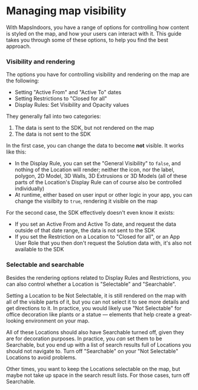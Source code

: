 # Managing map visibility

With MapsIndoors, you have a range of options for controlling how content is styled on the map, and how your users can interact with it. This guide takes you through some of these options, to help you find the best approach.

### Visibility and rendering

The options you have for controlling visibility and rendering on the map are the following:

* Setting "Active From" and "Active To" dates
* Setting Restrictions to "Closed for all"
* Display Rules: Set Visibility and Opacity values

They generally fall into two categories:

1. The data is sent to the SDK, but not rendered on the map
2. The data is not sent to the SDK

In the first case, you can change the data to become **not** visible. It works like this:

* In the Display Rule, you can set the "General Visibility" to `false`, and nothing of the Location will render; neither the icon, nor the label, polygon, 2D Model, 3D Walls, 3D Extrusions or 3D Models (all of these parts of the Location's Display Rule can of course also be controlled individually)
* At runtime, either based on user input or other logic in your app, you can change the visilbity to `true`, rendering it visible on the map

For the second case, the SDK effectively doesn't even know it exists:

* If you set an Active From and Active To date, and request the data outside of that date range, the data is not sent to the SDK
* If you set the Restriction on a Location to "Closed for all", or an App User Role that you then don't request the Solution data with, it's also not available to the SDK

### Selectable and searchable

Besides the rendering options related to Display Rules and Restrictions, you can also control whether a Location is "Selectable" and "Searchable".

Setting a Location to be Not Selectable, it is still rendered on the map with all of the visible parts of it, but you can not select it to see more details and get directions to it. In practice, you would likely use "Not Selectable" for office decoration like plants or a statue — elements that help create a great-looking environment on your map.&#x20;

All of these Locations should also have Searchable turned off, given they are for decoration purposes. In practice, you _can_ set them to be Searchable, but you end up with a list of search results full of Locations you should not navigate to. Turn off "Searchable" on your "Not Selectable" Locations to avoid problems.

Other times, you want to keep the Locations selectable on the map, but maybe not take up space in the search result lists. For those cases, turn off Searchable.
